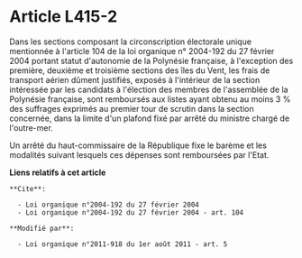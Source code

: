 # Article L415-2

Dans les sections composant la circonscription électorale unique mentionnée à l'article 104 de la loi organique n° 2004-192
du 27 février 2004 portant statut d'autonomie de la Polynésie française, à l'exception des première, deuxième et troisième
sections des îles du Vent, les frais de transport aérien dûment justifiés, exposés à l'intérieur de la section intéressée par
les candidats à l'élection des membres de l'assemblée de la Polynésie française, sont remboursés aux listes ayant obtenu au
moins 3 % des suffrages exprimés au premier tour de scrutin dans la section concernée, dans la limite d'un plafond fixé par
arrêté du ministre chargé de l'outre-mer. 

Un arrêté du haut-commissaire de la République fixe le barème et les modalités suivant lesquels ces dépenses sont remboursées
par l'Etat.

**Liens relatifs à cet article**

	**Cite**:

	  - Loi organique n°2004-192 du 27 février 2004
	  - Loi organique n°2004-192 du 27 février 2004 - art. 104

	**Modifié par**:

	  - Loi organique n°2011-918 du 1er août 2011 - art. 5

